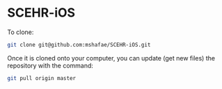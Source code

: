 SCEHR-iOS
=========

To clone:

```sh
git clone git@github.com:mshafae/SCEHR-iOS.git
```

Once it is cloned onto your computer, you can update (get new files) the repository with the command:

```sh
git pull origin master
```

